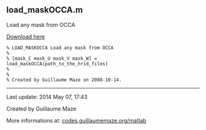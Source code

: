 ## load\_maskOCCA.m ##
Load any mask from OCCA

[Download here](http://guillaumemaze.googlecode.com/svn/trunk/matlab/codes/geophysic/load_maskOCCA.m)

```
% LOAD_MASKOCCA Load any mask from OCCA
%
% [mask_C mask_U mask_V mask_W] = load_maskOCCA(path_to_the_hrid_files)
%
%
% Created by Guillaume Maze on 2008-10-14.
```

---

Last update: 2014 May 07, 17:43

Created by Guillaume Maze

More informations at: [codes.guillaumemaze.org/matlab](http://codes.guillaumemaze.org/matlab)